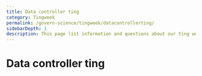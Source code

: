 ```yaml
---
title: Data controller ting
category: Tingweek
permalink: /govern-science/tingweek/datacontrollerting/
sidebarDepth: 1
description: This page list information and questions about our ting weeks.
---
```


# Data controller ting
